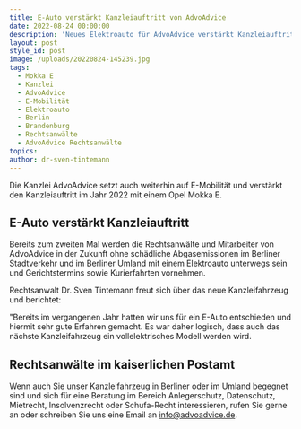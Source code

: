 ```yaml
---
title: E-Auto verstärkt Kanzleiauftritt von AdvoAdvice
date: 2022-08-24 00:00:00
description: 'Neues Elektroauto für AdvoAdvice verstärkt Kanzleiauftritt. '
layout: post
style_id: post
image: /uploads/20220824-145239.jpg
tags:
  - Mokka E
  - Kanzlei
  - AdvoAdvice
  - E-Mobilität
  - Elektroauto
  - Berlin
  - Brandenburg
  - Rechtsanwälte
  - AdvoAdvice Rechtsanwälte
topics:
author: dr-sven-tintemann
---
```

Die Kanzlei AdvoAdvice setzt auch weiterhin auf E-Mobilität und verstärkt den Kanzleiauftritt im Jahr 2022 mit einem Opel Mokka E.

## E-Auto verstärkt Kanzleiauftritt

Bereits zum zweiten Mal werden die Rechtsanwälte und Mitarbeiter von AdvoAdvice in der Zukunft ohne schädliche Abgasemissionen im Berliner Stadtverkehr und im Berliner Umland mit einem Elektroauto unterwegs sein und Gerichtstermins sowie Kurierfahrten vornehmen.&nbsp;

Rechtsanwalt Dr. Sven Tintemann freut sich über das neue Kanzleifahrzeug und berichtet:&nbsp;

"Bereits im vergangenen Jahr hatten wir uns für ein E-Auto entschieden und hiermit sehr gute Erfahren gemacht. Es war daher logisch, dass auch das nächste Kanzleifahrzeug ein vollelektrisches Modell werden wird.&nbsp;

## Rechtsanwälte im kaiserlichen Postamt

Wenn auch Sie unser Kanzleifahrzeug in Berliner oder im Umland begegnet sind und sich für eine Beratung im Bereich Anlegerschutz, Datenschutz, Mietrecht, Insolvenzrecht oder Schufa-Recht interessieren, rufen Sie gerne an oder schreiben Sie uns eine Email an info@advoadvice.de.